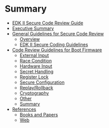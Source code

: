 <!--- @file
  Summary.md for EDK II Security Code Revie Guide

  Copyright (c) 2019, Intel Corporation. All rights reserved.<BR>

  Redistribution and use in source (original document form) and 'compiled'
  forms (converted to PDF, epub, HTML and other formats) with or without
  modification, are permitted provided that the following conditions are met:

  1) Redistributions of source code (original document form) must retain the
     above copyright notice, this list of conditions and the following
     disclaimer as the first lines of this file unmodified.

  2) Redistributions in compiled form (transformed to other DTDs, converted to
     PDF, epub, HTML and other formats) must reproduce the above copyright
     notice, this list of conditions and the following disclaimer in the
     documentation and/or other materials provided with the distribution.

  THIS DOCUMENTATION IS PROVIDED BY TIANOCORE PROJECT "AS IS" AND ANY EXPRESS OR
  IMPLIED WARRANTIES, INCLUDING, BUT NOT LIMITED TO, THE IMPLIED WARRANTIES OF
  MERCHANTABILITY AND FITNESS FOR A PARTICULAR PURPOSE ARE DISCLAIMED. IN NO
  EVENT SHALL TIANOCORE PROJECT  BE LIABLE FOR ANY DIRECT, INDIRECT, INCIDENTAL,
  SPECIAL, EXEMPLARY, OR CONSEQUENTIAL DAMAGES (INCLUDING, BUT NOT LIMITED TO,
  PROCUREMENT OF SUBSTITUTE GOODS OR SERVICES; LOSS OF USE, DATA, OR PROFITS;
  OR BUSINESS INTERRUPTION) HOWEVER CAUSED AND ON ANY THEORY OF LIABILITY,
  WHETHER IN CONTRACT, STRICT LIABILITY, OR TORT (INCLUDING NEGLIGENCE OR
  OTHERWISE) ARISING IN ANY WAY OUT OF THE USE OF THIS DOCUMENTATION, EVEN IF
  ADVISED OF THE POSSIBILITY OF SUCH DAMAGE.

-->
# Summary

* [EDK II Secure Code Review Guide ](README.md)
* [Executive Summary](executive_summary.md)
* [General Guidelines for Secure Code Review](general_guidelines_for_secure_code_review.md)
  * [Overview](general_guidelines_for_secure_code_review.md#overview)
  * [EDK II Secure Coding Guidelines ](general_guidelines_for_secure_code_review.md#edk-ii-secure-coding-guidelines)
* [Code Review Guidelines for Boot Firmware](code_review_guidelines_for_boot_firmware/README.md)
  * [External Input](code_review_guidelines_for_boot_firmware/external_input.md)
  * [Race Condition](code_review_guidelines_for_boot_firmware/race_condition.md)
  * [Hardware Input](code_review_guidelines_for_boot_firmware/hardware_input.md)
  * [Secret Handling](code_review_guidelines_for_boot_firmware/secret_handling.md)
  * [Register Lock](code_review_guidelines_for_boot_firmware/register_lock.md)
  * [Secure Configuration](code_review_guidelines_for_boot_firmware/secure_configuration.md)
  * [Replay/Rollback](code_review_guidelines_for_boot_firmware/replayrollback.md)
  * [Cryptography](code_review_guidelines_for_boot_firmware/cryptography.md)
  * [Other](code_review_guidelines_for_boot_firmware/other.md)
  * [Summary](code_review_guidelines_for_boot_firmware/summary.md)
* [References](references.md)
  * [Books and Papers ](references.md#books-and-papers)
  * [Web](references.md#web)
